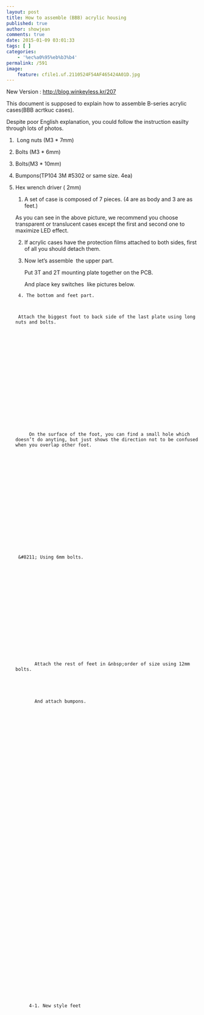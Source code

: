 ```yaml
---
layout: post
title: How to assemble (BBB) acrylic housing
published: true
author: showjean
comments: true
date: 2015-01-09 03:01:33
tags: [ ]
categories:
    - '%ec%a0%95%eb%b3%b4'
permalink: /591
image:
    feature: cfile1.uf.2110524F54AF465424A01D.jpg
---
```


  New Version :&nbsp;http://blog.winkeyless.kr/207









  This document is supposed to explain how to assemble B-series acrylic cases(BBB acrtkuc cases).



  Despite poor English explanation, you could follow the instruction easilty through lots of photos.


 


  



  



  



  1. &nbsp;Long nuts (M3 * 7mm)



  



  2. Bolts (M3 * 6mm)



  



  3. Bolts(M3 * 10mm)









  









  












  4. Bumpons(TP104 3M #5302 or same size. 4ea)



  



  5. Hex wrench driver ( 2mm)






  






   
  
  
    
  
  
  
    
  
  
  
     
    
    
      
    
    
    
      1. A set of case is composed of 7 pieces. (4 are as body and 3 are as feet.) 
    
    
    
    
    
    
      
    
    
    
    
    
    
    
    
    
    
    
    
      As you can see in the above picture, we recommend you choose transparent or translucent cases except the first and second one to maximize LED effect.
    
    
    
      
    
    
    
      
    
    
    
      2. If acrylic cases have the protection films attached to both sides, first of all you should detach them.
    
    
    
    
    
    
    
    
    
      
    
    
    
    
    
    
    
    
    
    
    
    
    
    
    
       
      
      
        
      
      
      
        3. Now let’s assemble &nbsp;the upper part. 
      
      
      
        
          
            Put 3T and 2T mounting plate together on the PCB.
          
        
        
        
          
            And place key switches &nbsp;like pictures below. 
          
        
      
      
      
        
      
      
      
        
      
      
      
        
      
      
      
      
      
      
        
      
      
      
      
      
      
         
        
        
          
        
        
        
          4. The bottom and feet part.
        
        
        
          Attach the biggest foot to back side of the last plate using long nuts and bolts.
        
        
        
          
        
        
        
          
        
        
        
        
        
        
          
        
        
        
          
            
              On the surface of the foot, you can find a small hole which doesn’t do anyting, but just shows the direction not to be confused when you overlap other foot.
            
          
        
        
        
        
        
        
          
        
        
        
          
        
        
        
          
        
        
        
          &#8211; Using 6mm bolts.
        
        
        
          
        
        
        
           
          
          
            
          
          
          
          
          
          
            
              
                Attach the rest of feet in &nbsp;order of size using 12mm bolts.
              
            
            
            
              
                And attach bumpons.
              
            
          
          
          
             
            
            
              
            
            
            
            
            
            
              
            
            
            
            
            
            
             
            
            
              
            
            
            
            
            
            
               
              
              
              
              
              
                
              
            
            
            
            
            
            
              
            
            
            
            
            
            
            
            
            
              4-1. New style feet
            
            
            
              
            
            
            
              
              
              
              
                
              
              
              
              
              
              
              
              
              
                
              
              
              
              
              
              
                
                  
                
                
                
                
                
                
                  
                  
                  
                  
                    
                  
                  
                  
                    
                  
                  
                  
                    
                  
                  
                  
                    
                  
                  
                  
                    
                  
                  
                  
                    
                  
                  
                  
                    
                  
                  
                  
                    
                  
                  
                  
                    
                  
                  
                  
                    
                  
                  
                  
                    
                  
                  
                  
                    
                  
                  
                  
                    
                  
                  
                  
                    
                  
                  
                  
                    
                  
                  
                  
                    
                  
                  
                  
                    
                  
                  
                  
                    
                  
                  
                  
                    
                  
                  
                  
                    
                  
                  
                  
                    
                  
                  
                  
                    
                  
                  
                  
                    
                  
                  
                  
                    
                  
                  
                  
                    
                  
                  
                  
                    
                  
                  
                  
                    
                  
                  
                  
                    
                  
                  
                  
                    
                  
                  
                  
                    
                  
                  
                  
                    
                  
                  
                  
                    
                  
                  
                  
                    &nbsp;
                  
                  
                  
                  
                  
                  
                  
                  
                  
                    5. Let’s connect the upper part(assembled before at 3) and the bottom part using bolts and nuts like the picture below.
                  
                  
                  
                    
                  
                  
                  
                    
                  
                  
                  
                    
                  
                  
                  
                    
                  
                  
                  
                    
                  
                  
                  
                    
                  
                  
                  
                    
                      
                        On joining them with 6mm bolts, the assembling of case is done.
                      
                    
                  
                  
                  
                     
                    
                    
                      
                    
                    
                    
                    
                    
                    
                       
                      
                      
                         
                        
                        
                          
                        
                        
                        
                          
                            
                              After that, you can see it like pictures below
                            
                          
                        
                        
                        
                           
                          
                          
                            
                          
                          
                          
                          
                          
                          
                            
                          
                          
                          
                          
                          
                          
                             
                            
                            
                              
                            
                            
                            
                              
                            
                            
                            
                              
                            
                            
                            
                              
                            
                            
                            
                              
                            
                            
                            
                              
                            
                            
                            
                              
                            
                            
                            
                              
                            
                            
                            
                              
                            
                            
                            
                            
                            
                            
                              
                            
                            
                            
                              
                            
                            
                            
                               
                              
                              
                                
                              
                              
                              
                                
                              
                              
                              
                                
                              
                              
                              
                                 
                                
                                
                                  
                                
                                
                                
                                  [Completed Keyboards]
                                
                                
                                
                                
                                
                                
                                  
                                
                                
                                
                                
                                
                                
                                  
                                
                                
                                
                                
                                
                                
                                  
                                
                                
                                
                                
                                
                                
                                  
                                
                                
                                
                                
                                
                                
                                  
                                
                                
                                
                                
                                
                                
                                  
                                
                                
                                
                                
                                
                                
                                  
                                
                                
                                
                                
                                
                                
                                  
                                
                                
                                
                                
                                
                                
                                  
                                
                                
                                
                                
                                
                                
                                
                                
                                
                                  
                                
                                
                                
                                
                                
                                
                                  
                                
                                
                                
                                
                                
                                
                                  
                                
                                
                                
                                
                                
                                
                                  
                                
                                
                                
                                
                                
                                
                                  
                                
                                
                                
                                
                                
                                
                                